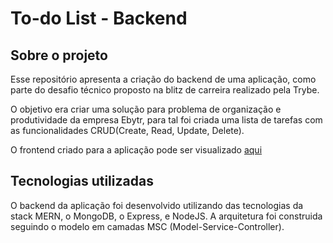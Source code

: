 # To-do List - Backend

## Sobre o projeto

Esse repositório apresenta a criação do backend de uma aplicação, como parte do desafio técnico proposto na blitz de carreira realizado pela Trybe.

O objetivo era criar uma solução para problema de organização e produtividade da empresa Ebytr, para tal foi criada uma lista de tarefas com as funcionalidades CRUD(Create, Read, Update, Delete).

O frontend criado para a aplicação pode ser visualizado [aqui](https://github.com/gabrielanebbia/todolist-frontend)

## Tecnologias utilizadas

O backend da aplicação foi desenvolvido utilizando das tecnologias da stack MERN, o MongoDB, o Express, e NodeJS.
A arquitetura foi construida seguindo o modelo em camadas MSC (Model-Service-Controller).
